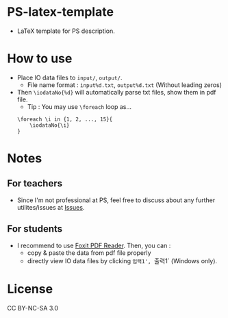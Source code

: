 # PS-latex-template

- LaTeX template for PS description.

# How to use

- Place IO data files to `input/`, `output/`.
	- File name format : `input%d.txt`, `output%d.txt` (Without leading zeros)
- Then `\iodataNo{%d}` will automatically parse txt files, show them in pdf file.
	- Tip : You may use `\foreach` loop as...
	```
	\foreach \i in {1, 2, ..., 15}{
		\iodataNo{\i}
	}
	```

# Notes

## For teachers
- Since I'm not professional at PS, feel free to discuss about any further utilites/issues at [Issues](https://github.com/seungwonpark/PS-latex-template/issues).

## For students

- I recommend to use [Foxit PDF Reader](https://www.foxitsoftware.com/products/pdf-reader). Then, you can : 
	- copy & paste the data from pdf file properly
	- directly view IO data files by clicking `입력1', `출력1` (Windows only).

# License

CC BY-NC-SA 3.0
